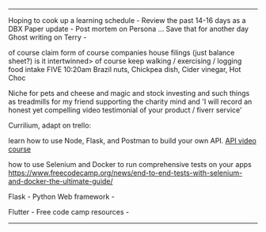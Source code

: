 













***

Hoping to cook up a learning schedule - 
Review the past 14-16 days as a DBX Paper update - 
Post mortem on Persona ... Save that for another day
Ghost writing on Terry - 

of course claim form
of course companies house filings (just balance sheet?)
	is it intertwinned>
of course keep walking / exercising / logging food intake 
	FIVE 10:20am Brazil nuts, Chickpea dish, Cider vinegar, Hot Choc

Niche for pets and cheese and magic and stock investing and such things as treadmills for my friend supporting the charity mind and 
'I will record an honest yet compelling video testimonial of your product / fiverr service'

Currilium, adapt on trello:

learn how to use Node, Flask, and Postman to build your own API.
[API video course](https://www.freecodecamp.org/news/apis-for-beginners-full-course/)

how to use Selenium and Docker to run comprehensive tests on your apps
https://www.freecodecamp.org/news/end-to-end-tests-with-selenium-and-docker-the-ultimate-guide/

Flask - Python Web framework - 

Flutter - Free code camp resources - 

***

